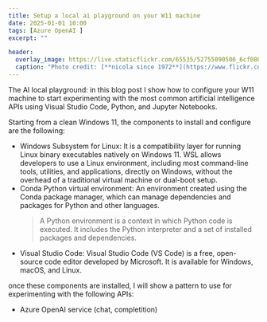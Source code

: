 ```yaml
---
title: Setup a local ai playground on your W11 machine
date: 2025-01-01 10:00
tags: [Azure OpenAI ]
excerpt: ""

header:
  overlay_image: https://live.staticflickr.com/65535/52755090506_6cf0808a3c_h.jpg
  caption: "Photo credit: [**nicola since 1972**](https://www.flickr.com/photos/15216811@N06/52755090506)"
---
```


The AI local playground: in this blog post I show how to configure your W11 machine
 to start experimenting with the most common artificial intelligence APIs
using Visual Studio Code, Python, and Jupyter Notebooks.

Starting from a clean Windows 11, the components to install and configure are the following:

* Windows Subsystem for Linux: It is a compatibility layer for running Linux binary executables natively on Windows 11. WSL allows developers to use a Linux environment, including most command-line tools, utilities, and applications, directly on Windows, without the overhead of a traditional virtual machine or dual-boot setup.
* Conda Python virtual environment: An environment created using the Conda package manager, which can manage dependencies and packages for Python and other languages.  
  > A Python environment is a context in which Python code is executed. It includes the Python interpreter and a set of installed packages and dependencies.
* Visual Studio Code: Visual Studio Code (VS Code) is a free, open-source code editor developed by Microsoft. It is available for Windows, macOS, and Linux. 

once these components are installed, I will show a pattern to use for experimenting with the following APIs:

* Azure OpenAI service (chat, completition)


